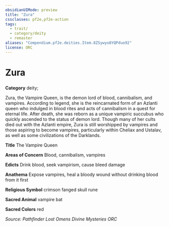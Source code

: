 ```yaml
---
obsidianUIMode: preview
title: "Zura"
cssclasses: pf2e,pf2e-action
tags:
  - trait/
  - category/deity
  - remaster
aliases: "Compendium.pf2e.deities.Item.8ZSywyo8YQPduo92"
license: ORC
---
```

# Zura

### 

**Category** deity; 




Zura, the Vampire Queen, is the demon lord of blood, cannibalism, and vampires. According to legend, she is the reincarnated form of an Azlanti queen who indulged in blood rites and acts of cannibalism in a quest for eternal life. After death, she was reborn as a unique vampiric succubus who quickly ascended to the status of demon lord. Though many of her cults died out with the Azlanti empire, Zura is still worshipped by vampires and those aspiring to become vampires, particularly within Cheliax and Ustalav, as well as some civilizations of the Darklands.

**Title** The Vampire Queen

**Areas of Concern** Blood, cannibalism, vampires

**Edicts** Drink blood, seek vampirism, cause bleed damage

**Anathema** Expose vampires, heal a bloody wound without drinking blood from it first

**Religious Symbol** crimson fanged skull rune

**Sacred Animal** vampire bat

**Sacred Colors** red

*Source: Pathfinder Lost Omens Divine Mysteries*
*ORC*